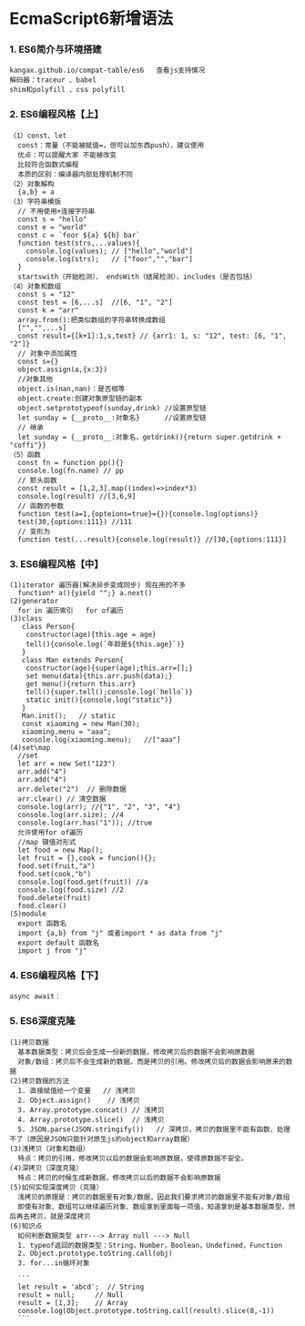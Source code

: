 # EcmaScript6新增语法
### 1. ES6简介与环境搭建
    kangax.github.io/compat-table/es6   查看js支持情况
    解码器：traceur 、babel
    shim和polyfill 、css polyfill
### 2. ES6编程风格【上】
    （1）const、let
      const：常量（不能被赋值=，但可以加东西push），建议使用
      优点：可以提醒大家 不能被改变
      比较符合函数式编程
      本质的区别：编译器内部处理机制不同
    （2）对象解构
      {a,b} = a
    （3）字符串模版
      // 不用使用+连接字符串
      const s = "hello"
      const e = "world"
      const c = `foor ${a} ${b} bar`
      function test(strs,...values){
        console.log(values); // ["hello","world"]
        console.log(strs);   // ["foor","","bar"]
      }
      startswith（开始检测）、 endsWith（结尾检测）、includes（是否包括）
    （4）对象和数组
      const s = "12"
      const test = [6,...s]  //[6, "1", "2"]
      const k = "arr"
      array.from():把类似数组的字符串转换成数组
      ["","",...s]
      const result={[k+1]:1,s,test} // {arr1: 1, s: "12", test: [6, "1", "2"]}
      // 对象中添加属性
      const s={}
      object.assign(a,{x:3})
      //对象其他
      object.is(nan,nan)：是否相等
      object.create:创建对象原型链的副本
      object.setprototypeof(sunday,drink) //设置原型链
      let sunday = {__proto__:对象名}      //设置原型链
      // 继承
      let sunday = {__proto__:对象名，getdrink(){return super.getdrink + "coffi"}}
    （5）函数
      const fn = function pp(){}
      console.log(fn.name) // pp
      // 箭头函数
      const result = [1,2,3].map((index)=>index*3)
      console.log(result) //[3,6,9]
      // 函数的参数
      function test(a=1,{opteions=true}={}){console.log(options)}
      test(30,{options:111}) //111
      // 变形为
      function test(...result){console.log(result)} //[30,{options:111}]
### 3. ES6编程风格【中】
    (1)iterator 遍历器(解决异步变成同步) 现在用的不多
      function* a(){yield "";} a.next()
    (2)generator
      for in 遍历索引   for of遍历
    (3)class
       class Person{
        constructor(age){this.age = age}
        tell(){console.log(`年龄是${this.age}`)}
       }
       class Man extends Person{
        constructor(age){super(age);this.arr=[];}
        set menu(data){this.arr.push(data);}
        get menu(){return this.arr}
        tell(){super.tell();console.log(`hello`)}
        static init(){console.log("static")}
       }
       Man.init();   // static
       const xiaoming = new Man(30);
       xiaoming.menu = "aaa";
       console.log(xiaoming.menu);   //["aaa"] 
    (4)set\map
      //set
      let arr = new Set("123")
      arr.add("4")
      arr.add("4")
      arr.delete("2")  // 删除数据
      arr.clear() // 清空数据
      console.log(arr); //{"1", "2", "3", "4"}
      console.log(arr.size); //4
      console.log(arr.has("1")); //true
      允许使用for of遍历
      //map 键值对形式
      let food = new Map();
      let fruit = {},cook = funcion(){};
      food.set(fruit,"a")
      food.set(cook,"b")
      console.log(food.get(fruit)) //a
      console.log(food.size) //2
      food.delete(fruit)
      food.clear()
    (5)module
      export 函数名
      import {a,b} from "j" 或者import * as data from "j" 
      export default 函数名
      import j from "j"
### 4. ES6编程风格【下】
    async await： 
    
### 5. ES6深度克隆
    (1)拷贝数据
      基本数据类型：拷贝后会生成一份新的数据，修改拷贝后的数据不会影响原数据
      对象/数组：拷贝后不会生成新的数据，而是拷贝的引用。修改拷贝后的数据会影响原来的数据
    (2)拷贝数据的方法
      1. 直接赋值给一个变量   // 浅拷贝
      2. Object.assign()    // 浅拷贝
      3. Array.prototype.concat() // 浅拷贝
      4. Array.prototype.slice()  // 浅拷贝
      5. JSON.parse(JSON.stringify())   // 深拷贝，拷贝的数据里不能有函数，处理不了（原因是JSON只能针对原生js的object和array数据）
    (3)浅拷贝（对象和数组）
      特点：拷贝的引用，修改拷贝以后的数据会影响原数据，使得原数据不安全。
    (4)深拷贝（深度克隆）
      特点：拷贝的时候生成新数据，修改拷贝以后的数据不会影响原数据
    (5)如何实现深度拷贝（克隆）
      浅拷贝的原理是：拷贝的数据里有对象/数据，因此我们要求拷贝的数据里不能有对象/数组
      即使有对象、数组可以继续遍历对象、数组拿到里面每一项值，知道拿到是基本数据类型，然后再去拷贝，就是深度拷贝
    (6)知识点
      如何判断数据类型 arr---> Array null ---> Null
      1. typeof返回的数据类型：String，Number，Boolean，Undefined，Function
      2. Object.prototype.toString.call(obj)
      3. for...in循环对象
      
      ```
      let result = 'abcd';  // String
      result = null;     // Null
      result = [1,3];    // Array
      console.log(Object.prototype.toString.call(result).slice(8,-1))
      ```
